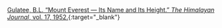 ---
---

[Gulatee, B.L. “Mount Everest — Its Name and Its Height.” *The Himalayan Journal*, vol. 17, 1952.](https://www.himalayanclub.org/hj/17/14/mount-everest-its-name-and-height/){:target="_blank"}
